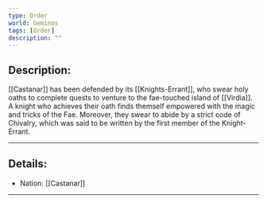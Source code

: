 ```yaml
---
type: Order
world: Geminos
tags: [Order]
description: ""
---
```


## Description:

 [[Castanar]] has been defended by its [[Knights-Errant]], who swear holy oaths to complete quests to venture to the fae-touched island of [[Virdia]]. A knight who achieves their oath finds themself empowered with the magic and tricks of the Fae. Moreover, they swear to abide by a strict code of Chivalry, which was said to be written by the first member of the Knight-Errant.

---
## Details:
- Nation: [[Castanar]]

---




